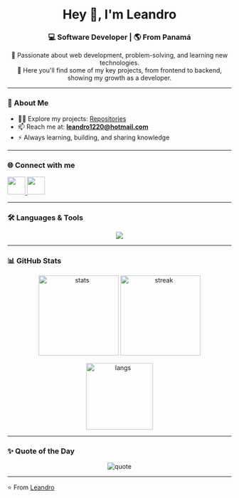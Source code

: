 <h1 align="center">Hey 👋, I'm Leandro</h1>
<h3 align="center">💻 Software Developer | 🌎 From Panamá</h3>

<p align="center">
  🌱 Passionate about web development, problem-solving, and learning new technologies. <br/>
  💼 Here you'll find some of my key projects, from frontend to backend, showing my growth as a developer.  
</p>

---

### 🚀 About Me  
- 👨‍💻 Explore my projects: [Repositories](https://github.com/leandro12rk?tab=repositories)  
- 📫 Reach me at: **leandro1220@hotmail.com**  
- ⚡ Always learning, building, and sharing knowledge  

---

### 🌐 Connect with me  
<p align="left">
  <a href="https://linkedin.com/in/leandro-rodríguez-084518212" target="_blank">
    <img src="https://skillicons.dev/icons?i=linkedin" height="40"/>
  </a>
  <a href="https://discord.gg/hWj6dKFk" target="_blank">
    <img src="https://skillicons.dev/icons?i=discord" height="40"/>
  </a>
</p>

---

### 🛠️ Languages & Tools  
<p align="center">
  <img src="https://skillicons.dev/icons?i=html,css,js,ts,react,nodejs,java,php,mysql,mongodb,postgres,azure,docker,git,figma,sass,bootstrap" />
</p>

---

### 📊 GitHub Stats  
<p align="center">
  <img src="https://github-readme-stats.vercel.app/api?username=leandro12rk&theme=vue-dark&show_icons=true&hide_border=true&count_private=true" alt="stats" height="180"/>
  <img src="https://github-readme-streak-stats.herokuapp.com/?user=leandro12rk&theme=vue-dark&hide_border=true" alt="streak" height="180"/>
</p>

<p align="center">
  <img src="https://github-readme-stats.vercel.app/api/top-langs/?username=leandro12rk&theme=vue-dark&show_icons=true&hide_border=true&layout=compact" alt="langs" height="150"/>
</p>

---

### ✨ Quote of the Day  
<p align="center">
  <img src="https://quotes-github-readme.vercel.app/api?type=horizontal&theme=vue-dark" alt="quote"/>
</p>

---

⭐️ From [Leandro](https://github.com/leandro12rk)

